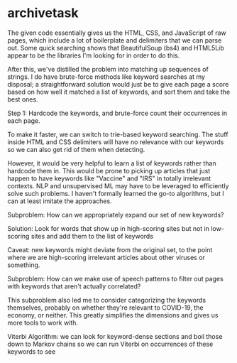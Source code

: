 # archivetask

The given code essentially gives us the HTML, CSS, and JavaScript of raw pages, which include a lot of boilerplate and delimiters that we can parse out. Some quick searching shows that BeautifulSoup (bs4) and HTML5Lib appear to be the libraries I'm looking for in order to do this. 

After this, we've distilled the problem into matching up sequences of strings. I do have brute-force methods like keyword searches at my disposal; a straightforward solution would just be to give each page a score based on how well it matched a list of keywords, and sort them and take the best ones.

Step 1: Hardcode the keywords, and brute-force count their occurrences in each page. 

To make it faster, we can switch to trie-based keyword searching. The stuff inside HTML and CSS delimiters will have no relevance with our keywords so we can also get rid of them when detecting.


However, it would be very helpful to learn a list of keywords rather than hardcode them in. This would be prone to picking up articles that just happen to have keywords like "Vaccine" and "IRS" in totally irrelevant contexts. NLP and unsupervised ML may have to be leveraged to efficiently solve such problems. I haven't formally learned the go-to algorithms, but I can at least imitate the approaches. 



Subproblem: How can we appropriately expand our set of new keywords?

Solution: Look for words that show up in high-scoring sites but not in low-scoring sites and add them to the list of keywords

Caveat: new keywords might deviate from the original set, to the point where we are high-scoring irrelevant articles about other viruses or something.


Subproblem: How can we make use of speech patterns to filter out pages with keywords that aren't actually correlated?

This subproblem also led me to consider categorizing the keywords themselves, probably on whether they're relevant to COVID-19, the economy, or neither. This greatly simplifies the dimensions and gives us more tools to work with.

Viterbi Algorithm: we can look for keyword-dense sections and boil those down to Markov chains 
so we can run Viterbi on occurrences of these keywords to see 







